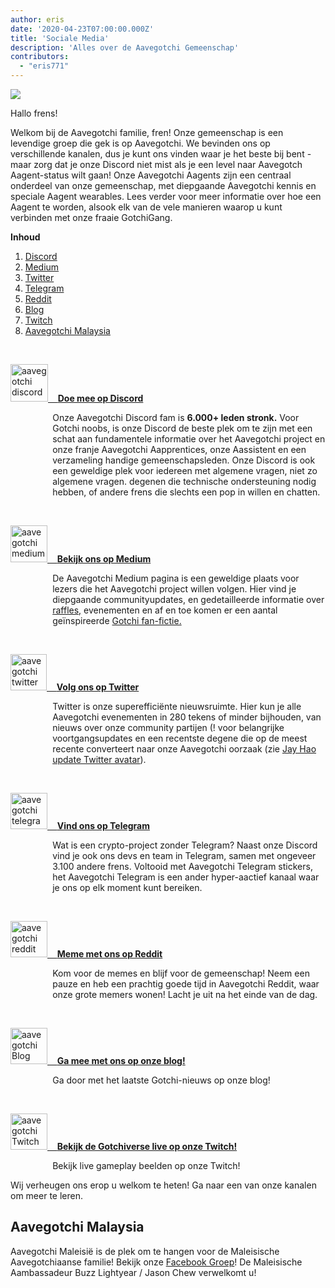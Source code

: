 ```yaml
---
author: eris
date: '2020-04-23T07:00:00.000Z'
title: 'Sociale Media'
description: 'Alles over de Aavegotchi Gemeenschap'
contributors:
  - "eris771"
---
```


<div class="headerImageContainer">
<img src="/socialmedia/alfredgotchiwelcome.png" class="headerImage">
<p class="headerImageText">Hallo frens!</p>
</div>

Welkom bij de Aavegotchi familie, fren! Onze gemeenschap is een levendige groep die gek is op Aavegotchi. We bevinden ons op verschillende kanalen, dus je kunt ons vinden waar je het beste bij bent - maar zorg dat je onze Discord niet mist als je een level naar Aavegotch Aagent-status wilt gaan! Onze Aavegotchi Aagents zijn een centraal onderdeel van onze gemeenschap, met diepgaande Aavegotchi kennis en speciale Aagent wearables. Lees verder voor meer informatie over hoe een Aagent te worden, alsook elk van de vele manieren waarop u kunt verbinden met onze fraaie GotchiGang.

<a name="Discord"></a>

<div class="contentsBox">

**Inhoud**

<ol>
<li><a href=#Discord>Discord</a></li>
<li><a href=#Medium>Medium</a></li>
<li><a href=#Twitter>Twitter</a></li>
<li><a href=#Telegram>Telegram</a></li>
<li><a href=#Reddit>Reddit</a></li>
<li><a href=#Blog>Blog</a></li>
<li><a href=#Twitch>Twitch</a></li>
<li><a href=#aavegotchi-malaysia>Aavegotchi Malaysia</a></li>
</ol>

</div>

&nbsp;

<a href="https://discord.com/invite/NPwnWB6" target = "_blank"><img src="/socialmedia/discord.png" alt = "aavegotchi discord" width="60" height="60"> &nbsp;&nbsp;&nbsp;**Doe mee op Discord**</a>

<p style="margin-left: 4.8em">Onze Aavegotchi Discord fam is <b>6.000+ leden stronk.</b> Voor Gotchi noobs, is onze Discord de beste plek om te zijn met een schat aan
 fundamentele informatie over het Aavegotchi project en onze franje Aavegotchi Aapprentices, onze Aassistent en een verzameling handige gemeenschapsleden.  
Onze Discord is ook een geweldige plek voor iedereen met algemene vragen, niet zo algemene vragen. degenen die technische ondersteuning nodig hebben, of andere frens die slechts een pop in willen 
en chatten. </p>

<a name="Medium"></a>

&nbsp;<a name="Twitter"></a>

<a href="https://aavegotchi.medium.com/" target = "_blank"><img src="/socialmedia/medium.png" alt = "aavegotchi medium" width="59" height="59"> &nbsp;&nbsp;&nbsp;**Bekijk ons op Medium**</a>

<p style="margin-left: 4.8em">De Aavegotchi Medium pagina is een geweldige plaats voor lezers die het Aavegotchi project willen volgen. Hier vind je diepgaande communityupdates, 
en gedetailleerde informatie over <a href="https://aavegotchi.medium.com/aavegotchi-raffles-a-frenly-guide-66f624c9bc60">raffles,</a> evenementen en af en toe komen er een aantal geïnspireerde <a href = "https://aavegotchi.medium.com/anon-and-the-green-ticket-5776969b3a69">Gotchi fan-fictie.</a></p>

&nbsp;<a name="Telegram"></a>

<a href="https://twitter.com/aavegotchi" target = "_blank"><img class="socialmedia" src="/socialmedia/twitter.png" alt = "aavegotchi twitter" width="58" height="58"> &nbsp;&nbsp;&nbsp;**Volg ons op Twitter**</a>

<p style="margin-left: 4.8em">Twitter is onze superefficiënte nieuwsruimte. Hier kun je alle Aavegotchi evenementen in 280 tekens of minder bijhouden, van nieuws
 over onze community partijen (! voor belangrijke voortgangsupdates en een recentste degene die op de meest recente converteert naar onze Aavegotchi oorzaak 
(zie <a href=https://twitter.com/aavegotchi/status/1313813072717389824">Jay Hao update 
Twitter avatar</a>).</p>

&nbsp;

<a href="https://t.me/aavegotchi" target = "_blank"><img class="socialmedia" src="/socialmedia/telegram.png" alt = "aavegotchi telegram" width="59" height="58"> &nbsp;&nbsp;&nbsp;**Vind ons op Telegram**</a>

<p style="margin-left: 4.8em">Wat is een crypto-project zonder Telegram? Naast onze Discord vind je ook ons devs en team in Telegram, samen met 
ongeveer 3.100 andere frens. Voltooid met Aavegotchi Telegram stickers, het Aavegotchi Telegram is een ander hyper-aactief kanaal waar je ons op elk moment kunt bereiken. </p>

&nbsp;<a name="Reddit"></a>

<a href="https://www.reddit.com/r/Aavegotchi/" target = "_blank"><img class="socialmedia" src="/socialmedia/reddit.jpg" alt = "aavegotchi reddit" width="59" height="58"> &nbsp;&nbsp;&nbsp;**Meme met ons op Reddit**</a>

<p style="margin-left: 4.8em">Kom voor de memes en blijf voor de gemeenschap! Neem een pauze en heb een prachtig goede tijd in Aavegotchi Reddit, waar onze grote memers wonen! Lacht je uit na het einde van de dag.</p>

&nbsp;<a name="Blog"></a>

<a href="https://blog.aavegotchi.com/" target = "_blank"><img class="socialmedia" src="/socialmedia/blog.svg" alt = "aavegotchi Blog" width="59" height="58"> &nbsp;&nbsp;&nbsp;**Ga mee met ons op onze blog!**</a>

<p style="margin-left: 4.8em">Ga door met het laatste Gotchi-nieuws op onze blog!</p>

&nbsp;<a name="Twitch"></a>

<a href="https://www.twitch.tv/directory/game/Aavegotchi%3A%20Gotchiverse" target = "_blank"><img class="socialmedia" src="/socialmedia/twitch.png" alt = "aavegotchi Twitch" width="59" height="58"> &nbsp;&nbsp;&nbsp;**Bekijk de Gotchiverse live op onze Twitch!**</a>

<p style="margin-left: 4.8em">Bekijk live gameplay beelden op onze Twitch!</p>

Wij verheugen ons erop u welkom te heten! Ga naar een van onze kanalen om meer te leren.

## Aavegotchi Malaysia

Aavegotchi Maleisië is de plek om te hangen voor de Maleisische Aavegotchiaanse familie! Bekijk onze [Facebook Groep](https://www.facebook.com/groups/aavegotchimalaysia)! De Maleisische Aambassadeur Buzz Lightyear / Jason Chew verwelkomt u!





